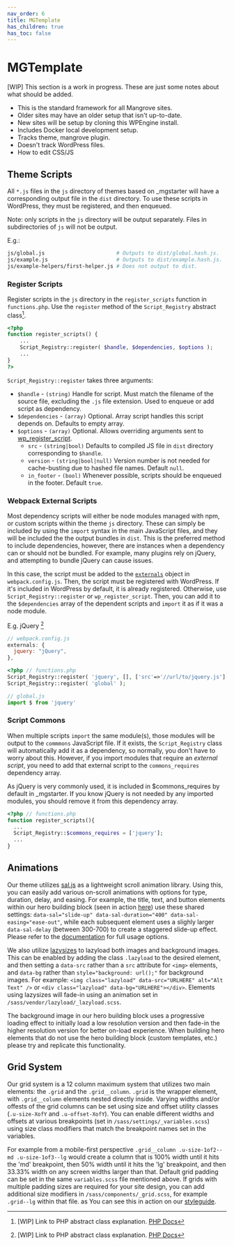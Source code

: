 ```yaml
---
nav_order: 6
title: MGTemplate
has_children: true
has_toc: false
---
```

# MGTemplate

[WIP] This section is a work in progress. These are just some notes about what should be added.

- This is the standard framework for all Mangrove sites.
- Older sites may have an older setup that isn't up-to-date.
- New sites will be setup by cloning this WPEngine install.
- Includes Docker local development setup.
- Tracks theme, mangrove plugin.
- Doesn't track WordPress files.
- How to edit CSS/JS


## Theme Scripts
All `*.js` files in the `js` directory of themes based on _mgstarter will have a corresponding output file in the `dist` directory. To use these scripts in WordPress, they must be registered, and then enqueued.

Note: only scripts in the `js` directory will be output separately. Files in subdirectories of `js` will not be output.

E.g.:
```sh
js/global.js                       # Outputs to dist/global.hash.js.
js/example.js                      # Outputs to dist/example.hash.js.
js/example-helpers/first-helper.js # Does not output to dist.
```

### Register Scripts

Register scripts in the `js` directory in the `register_scripts` function in `functions.php`.
Use the `register` method of the `Script_Registry` abstract class[^1].

```php
<?php
function register_scripts() {
    ...
    Script_Registry::register( $handle, $dependencies, $options );
    ...
}
?>
```

`Script_Registry::register` takes three arguments:
* `$handle` - `(string)` Handle for script.
    Must match the filename of the source file, excluding the `.js` file extension.
    Used to enqueue or add script as dependency.
* `$dependencies` - `(array)` Optional. Array script handles this script depends on.
    Defaults to empty array.
* `$options` - `(array)` Optional. Allows overriding arguments sent to [wp_register_script](https://developer.wordpress.org/reference/functions/wp_register_script/).
    * `src` - `(string|bool)` Defaults to compiled JS file in `dist` directory corresponding to `$handle`.
    * `version` - `(string|bool|null)` Version number is not needed for cache-busting due to hashed file names.
         Default `null`.
    * `in_footer` - `(bool)` Whenever possible, scripts should be enqueued in the footer.
         Default `true`.

[^1]: [WIP] Link to PHP abstract class explanation. [PHP Docs](https://www.php.net/manual/en/language.oop5.abstract.php)

### Webpack External Scripts
Most dependency scripts will either be node modules managed with npm,
or custom scripts within the theme `js` directory.
These can simply be included by using the `import` syntax in the main JavaScript files, and
they will be included the the output bundles in `dist`.
This is the preferred method to include dependencies, however,
there are instances when a dependency can or should not be bundled.
For example, many plugins rely on jQuery, and attempting to bundle jQuery can cause issues.

In this case, the script must be added to the [`externals`](https://webpack.js.org/configuration/externals/) object in `webpack.config.js`.
Then, the script must be registered with WordPress.
If it's included in WordPress by default, it is already registered.
Otherwise, use `Script_Registry::register` or `wp_register_script`.
Then, you can add it to the `$dependencies` array of the dependent scripts and
`import` it as if it was a node module.

E.g. jQuery [^1]
```js
// webpack.config.js
externals: {
  jquery: "jQuery",
},
```
```php
<?php // functions.php
Script_Registry::register( 'jquery', [], ['src'=>'//url/to/jquery.js'] );
Script_Registry::register( 'global' );
```
```js
// global.js
import $ from 'jquery'

```
[^1]: This is a somewhat contrived example.
    jQuery is already registered by WordPress, so there is no need to register it again as shown in this example.

### Script Commons
When multiple scripts `import` the same module(s),
those modules will be output to the `commmons` JavaScript file.
If it exists, the `Script_Registry` class will automatically add it as a dependency, so
normally, you don't have to worry about this.
However, if you import modules that require an _external script_,
you need to add that external script to the `commons_requires` dependency array.

As jQuery is very commonly used, it is included in $commons_requires by default in _mgstarter.
If you know jQuery is not needed by any imported modules,
you should remove it from this dependency array.

```php
<?php // functions.php
function register_scripts(){
  ...
  Script_Registry::$commons_requires = ['jquery'];
  ...
}
```

## Animations

Our theme utilizes [sal.js](https://github.com/mciastek/sal) as a lightweight scroll animation library. Using this, you can easily add various on-scroll animations with options for type, duration, delay, and easing. For example, the title, text, and button elements within our hero building block (seen in action [here](http://mgtemplate.wpengine.com/)) use these shared settings: `data-sal="slide-up" data-sal-duration="400" data-sal-easing="ease-out"`, while each subsequent element uses a slighly larger `data-sal-delay` (between 300-700) to create a staggered slide-up effect. Please refer to the [documentation](https://github.com/mciastek/sal) for full usage options.

We also utilize [lazysizes](https://github.com/aFarkas/lazysizes) to lazyload both images and background images. This can be enabled by adding the class `.lazyload` to the desired element, and then setting a `data-src` rather than a `src` attribute for `<img>` elements, and `data-bg` rather than `style="background: url();"` for background images. For example: `<img class="lazyload" data-src="URLHERE" alt="Alt Text" />` or `<div class="lazyload" data-bg="URLHERE"></div>`. Elements using lazysizes will fade-in using an animation set in `/sass/vendor/lazyload/_lazyload.scss`. 

The background image in our hero building block uses a progressive loading effect to initially load a low resolution version and then fade-in the higher resolution version for better on-load experience. When building hero elements that do not use the hero building block (custom templates, etc.) please try and replicate this functionality.

## Grid System

Our grid system is a 12 column maximum system that utilizes two main elements: the `.grid` and the `.grid__column`. `.grid` is the wrapper element, with `.grid__column` elements nested directly inside. Varying widths and/or offests of the grid columns can be set using size and offset utility classes (`.u-size-XofY` and `.u-offset-XofY`). You can enable different widths and offsets at various breakpoints (set in `/sass/settings/_variables.scss`) using size class modifiers that match the breakpoint names set in the variables. 

For example from a mobile-first perspective `.grid__column .u-size-1of2--md .u-size-1of3--lg`  would create a column that is 100% width until it hits the 'md' breakpoint, then 50% width until it hits the 'lg' breakpoint, and then 33.33% width on any screen widths larger than that. Default grid padding can be set in the same `variables.scss` file mentioned above. If grids with multiple padding sizes are required for your site design, you can add additional size modifiers in `/sass/components/_grid.scss`, for example `.grid--lg` within that file. as You can see this in action on our [styleguide](http://mgtemplate.wpengine.com/styleguide/).
